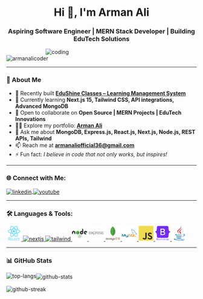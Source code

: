 <h1 align="center">Hi 👋, I'm Arman Ali</h1>
<h3 align="center">Aspiring Software Engineer | MERN Stack Developer | Building EduTech Solutions</h3>

<img align="right" alt="coding" width="400" src="https://camo.githubusercontent.com/2366b34bb903c09617990fb5fff4622f3e941349e846ddb7e73df872a9d21233/68747470733a2f2f63646e2e6472696262626c652e636f6d2f75736572732f3733303730332f73637265656e73686f74732f363538313234332f6176656e746f2e676966" />

<p align="left"> 
  <img src="https://komarev.com/ghpvc/?username=armanalicoder&label=Profile%20views&color=0e75b6&style=flat" alt="armanalicoder" /> 
</p>

---

### 🚀 About Me
- 🔭 Recently built **[EduShine Classes – Learning Management System](https://edushineclasses.in/)**  
- 🌱 Currently learning **Next.js 15, Tailwind CSS, API integrations, Advanced MongoDB**  
- 👯 Open to collaborate on **Open Source | MERN Projects | EduTech Innovations**  
- 👨‍💻 Explore my portfolio: **[Arman Ali](https://armanali.onrender.com/)**  
- 💬 Ask me about **MongoDB, Express.js, React.js, Next.js, Node.js, REST APIs, Tailwind**  
- 📫 Reach me at **armanaliofficial36@gmail.com**  
- ⚡ Fun fact: *I believe in code that not only works, but inspires!*  

---

### 🌐 Connect with Me:
<p align="left">
  <a href="https://linkedin.com/in/arman-ali-5789b6281" target="blank">
    <img align="center" src="https://raw.githubusercontent.com/rahuldkjain/github-profile-readme-generator/master/src/images/icons/Social/linked-in-alt.svg" alt="linkedin" height="30" width="40" />
  </a>
  <a href="https://www.youtube.com/c/rrsimtclasses" target="blank">
    <img align="center" src="https://raw.githubusercontent.com/rahuldkjain/github-profile-readme-generator/master/src/images/icons/Social/youtube.svg" alt="youtube" height="30" width="40" />
  </a>
</p>

---

### 🛠️ Languages & Tools:
<p align="left"> 
  <a href="https://react.dev" target="_blank"><img src="https://raw.githubusercontent.com/devicons/devicon/master/icons/react/react-original-wordmark.svg" alt="react" width="40" height="40"/> </a>
  <a href="https://nextjs.org" target="_blank"><img src="https://cdn.worldvectorlogo.com/logos/nextjs-2.svg" alt="nextjs" width="40" height="40"/> </a>
  <a href="https://tailwindcss.com" target="_blank"><img src="https://www.vectorlogo.zone/logos/tailwindcss/tailwindcss-icon.svg" alt="tailwind" width="40" height="40"/> </a>
  <a href="https://nodejs.org" target="_blank"><img src="https://raw.githubusercontent.com/devicons/devicon/master/icons/nodejs/nodejs-original-wordmark.svg" alt="nodejs" width="40" height="40"/> </a>
  <a href="https://expressjs.com" target="_blank"><img src="https://raw.githubusercontent.com/devicons/devicon/master/icons/express/express-original-wordmark.svg" alt="express" width="40" height="40"/> </a>
  <a href="https://www.mongodb.com/" target="_blank"><img src="https://raw.githubusercontent.com/devicons/devicon/master/icons/mongodb/mongodb-original-wordmark.svg" alt="mongodb" width="40" height="40"/> </a>
  <a href="https://www.mysql.com/" target="_blank"><img src="https://raw.githubusercontent.com/devicons/devicon/master/icons/mysql/mysql-original-wordmark.svg" alt="mysql" width="40" height="40"/> </a>
  <a href="https://developer.mozilla.org/en-US/docs/Web/JavaScript" target="_blank"><img src="https://raw.githubusercontent.com/devicons/devicon/master/icons/javascript/javascript-original.svg" alt="javascript" width="40" height="40"/> </a>
  <a href="https://getbootstrap.com" target="_blank"><img src="https://raw.githubusercontent.com/devicons/devicon/master/icons/bootstrap/bootstrap-plain-wordmark.svg" alt="bootstrap" width="40" height="40"/> </a>
  <a href="https://www.java.com" target="_blank"><img src="https://raw.githubusercontent.com/devicons/devicon/master/icons/java/java-original.svg" alt="java" width="40" height="40"/> </a>
</p>

---

### 📊 GitHub Stats
<p>
  <img align="left" src="https://github-readme-stats.vercel.app/api/top-langs?username=armanalicoder&show_icons=true&locale=en&layout=compact&theme=tokyonight" alt="top-langs" />
</p>

<p>
  <img align="center" src="https://github-readme-stats.vercel.app/api?username=armanalicoder&show_icons=true&locale=en&theme=tokyonight" alt="github-stats" />
</p>

<p>
  <img align="center" src="https://github-readme-streak-stats.herokuapp.com/?user=armanalicoder&theme=tokyonight" alt="github-streak" />
</p>
